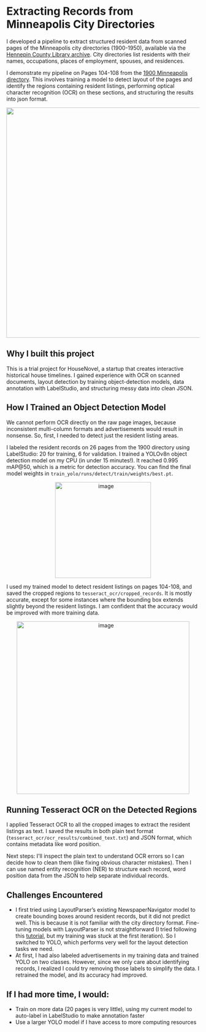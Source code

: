 # Extracting Records from Minneapolis City Directories

I developed a pipeline to extract structured resident data from scanned pages of the Minneapolis city directories (1900-1950), available via the [Hennepin County Library archive](https://box2.nmtvault.com/Hennepin2/). City directories list residents with their names, occupations, places of employment, spouses, and residences.

I demonstrate my pipeline on Pages 104-108 from the [1900 Minneapolis directory](https://box2.nmtvault.com/Hennepin2/jsp/RcWebImageViewer.jsp?doc_id=7083e412-1de2-42fe-b070-7f82e5c869a4/mnmhcl00/20130429/00000008&pg_seq=112&search_doc=). This involves training a model to detect layout of the pages and identify the regions containing resident listings, performing optical character recognition (OCR) on these sections, and structuring the results into json format.

<p align="center">
  <img src="https://github.com/user-attachments/assets/69645fd8-138f-484b-968e-7907fb2610c9" width="600"/>
</p>

## Why I built this project

This is a trial project for HouseNovel, a startup that creates interactive historical house timelines. I gained experience with OCR on scanned documents, layout detection by training object-detection models, data annotation with LabelStudio, and structuring messy data into clean JSON.

## How I Trained an Object Detection Model

We cannot perform OCR directly on the raw page images, because inconsistent multi-column formats and advertisements would result in nonsense. So, first, I needed to detect just the resident listing areas.

I labeled the resident records on 26 pages from the 1900 directory using LabelStudio: 20 for training, 6 for validation. I trained a YOLOv8n object detection model on my CPU (in under 15 minutes!). It reached 0.995 mAP@50, which is a metric for detection accuracy. You can find the final model weights in `train_yolo/runs/detect/train/weights/best.pt`. 

<p align="center">
<img width="250" alt="image" src="https://github.com/user-attachments/assets/417e708a-9d03-4d80-96d3-4723d1ee9eba" />
</p>

I used my trained model to detect resident listings on pages 104-108, and saved the cropped regions to `tesseract_ocr/cropped_records`. It is mostly accurate, except for some instances where the bounding box extends slightly beyond the resident listings. I am confident that the accuracy would be improved with more training data.

<p align="center">
<img width="450" alt="image" src="https://github.com/user-attachments/assets/264dd693-9c16-4b07-bd33-d58bf2d42f31" />
</p>

## Running Tesseract OCR on the Detected Regions
I applied Tesseract OCR to all the cropped images to extract the resident listings as text. I saved the results in both plain text format (`tesseract_ocr/ocr_results/combined_text.txt`) and JSON format, which contains metadata like word position.

Next steps: I'll inspect the plain text to understand OCR errors so I can decide how to clean them (like fixing obvious character mistakes). Then I can use named entity recognition (NER) to structure each record, word position data from the JSON to help separate individual records.

## Challenges Encountered

- I first tried using LayoutParser’s existing NewspaperNavigator model to create bounding boxes around resident records, but it did not predict well. This is because it is not familiar with the city directory format. Fine-tuning models with LayoutParser is not straightforward (I tried following this [tutorial](https://www.youtube.com/watch?v=puOKTFXRyr4), but my training was stuck at the first iteration). So I switched to YOLO, which performs very well for the layout detection tasks we need.
- At first, I had also labeled advertisements in my training data and trained YOLO on two classes. However, since we only care about identifying records, I realized I could try removing those labels to simplify the data. I retrained the model, and its accuracy had improved.

## If I had more time, I would:

- Train on more data (20 pages is very little), using my current model to auto-label in LabelStudio to make annotation faster
- Use a larger YOLO model if I have access to more computing resources
